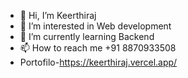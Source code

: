 - 👋 Hi, I’m Keerthiraj
- 👀 I’m interested in Web development
- 🌱 I’m currently learning Backend
- 📫 How to reach me +91 8870933508
- Portofilo-https://keerthiraj.vercel.app/


